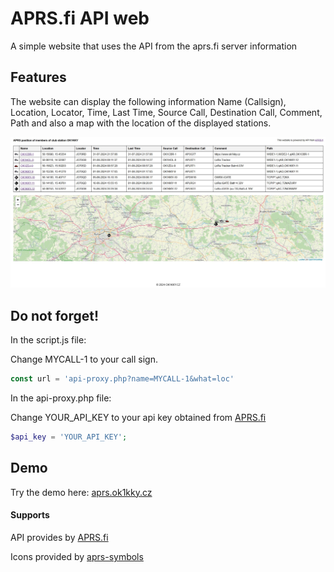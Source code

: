 # APRS.fi API web
A simple website that uses the API from the aprs.fi server  information

## Features

The website can display the following information Name (Callsign), Location, Locator, Time, Last Time, Source Call, Destination Call, Comment, Path and also a map with the location of the displayed stations.

![image](image/image.jpg)


## Do not forget!
In the script.js file:

Change MYCALL-1 to your call sign.
```javascript
const url = 'api-proxy.php?name=MYCALL-1&what=loc'
```

In the api-proxy.php file:

Change YOUR_API_KEY to your api key obtained from [APRS.fi](https://aprs.fi/)
```php
$api_key = 'YOUR_API_KEY';
```

## Demo

Try the demo here: [aprs.ok1kky.cz](https://aprs.ok1kky.cz/)


#### Supports

API provides by [APRS.fi](https://aprs.fi/page/api)

Icons provided by [aprs-symbols](https://github.com/OK-DMR/aprs-symbols)